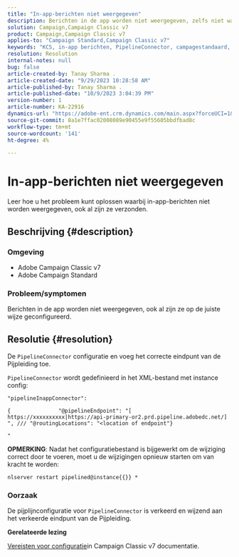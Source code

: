 ```yaml
---
title: "In-app-berichten niet weergegeven"
description: Berichten in de app worden niet weergegeven, zelfs niet wanneer ze zijn verzonden.
solution: Campaign,Campaign Classic v7
product: Campaign,Campaign Classic v7
applies-to: "Campaign Standard,Campaign Classic v7"
keywords: "KCS, in-app berichten, PipelineConnector, campagestandaard, campagne klassiek, niet getoond"
resolution: Resolution
internal-notes: null
bug: false
article-created-by: Tanay Sharma .
article-created-date: "9/29/2023 10:28:58 AM"
article-published-by: Tanay Sharma .
article-published-date: "10/9/2023 3:04:39 PM"
version-number: 1
article-number: KA-22916
dynamics-url: "https://adobe-ent.crm.dynamics.com/main.aspx?forceUCI=1&pagetype=entityrecord&etn=knowledgearticle&id=bc88acfb-b25e-ee11-be6f-6045bd0065f9"
source-git-commit: 8a1e7ffac02008089e90455e9f55605bbdfbad8c
workflow-type: tm+mt
source-wordcount: '141'
ht-degree: 4%

---
```


# In-app-berichten niet weergegeven


Leer hoe u het probleem kunt oplossen waarbij in-app-berichten niet worden weergegeven, ook al zijn ze verzonden.

## Beschrijving {#description}


### Omgeving

- Adobe Campaign Classic v7
- Adobe Campaign Standard




### Probleem/symptomen

Berichten in de app worden niet weergegeven, ook al zijn ze op de juiste wijze geconfigureerd.


## Resolutie {#resolution}


De `PipelineConnector` configuratie en voeg het correcte eindpunt van de Pijpleiding toe.

`PipelineConnector` wordt gedefinieerd in het XML-bestand met instance config:




```
"pipelineInappConnector":

{               "@pipelineEndpoint": "[ https://xxxxxxxxxx|https://api-primary-or2.prd.pipeline.adobedc.net/] ", /// "@routingLocations": "<location of endpoint"}

"
```




<b>OPMERKING</b>: Nadat het configuratiebestand is bijgewerkt om de wijziging correct door te voeren, moet u de wijzigingen opnieuw starten om van kracht te worden:

`nlserver restart pipelined@instance{{}} *`



### Oorzaak

De pijplijnconfiguratie voor `PipelineConnector` is verkeerd en wijzend aan het verkeerde eindpunt van de Pijpleiding.



<b>Gerelateerde lezing</b>

[Vereisten voor configuratie](https://experienceleague.adobe.com/docs/campaign-classic/using/integrating-with-adobe-experience-cloud/experience-triggers/configuring-pipeline.html#prerequisites)in Campaign Classic v7 documentatie.
